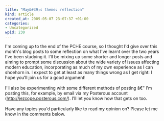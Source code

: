 ```yaml
--- 
title: "May&#39;s theme: reflection"
kind: article
created_at: 2009-05-07 23:07:37 +01:00
categories: 
- Uncategorized
wpid: 230
---
```

I'm coming up to the end of the PCHE course, so I thought I'd give over this month's blog posts to some reflection on what I've learnt over the two years I've been studying it. I'll be mixing up some shorter and longer posts and aiming to prompt some discussion about the wide variety of issues affecting modern education, incorporating as much of my own experience as I can shoehorn in. I expect to get at least as many things wrong as I get right: I hope you'll join us for a good argument! <br />&nbsp;<br />I'll also be experimenting with some different methods of posting â€” I'm posting this, for example, by email via my Posterous account (<a href="http://jezcope.posterous.com/)">http://jezcope.posterous.com/)</a>. I'll let you know how that gets on too. <br />&nbsp;<br />Have any topics you'd particularly like to read my opinion on? Please let me know in the comments below.
